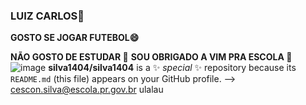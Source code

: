 ### LUIZ CARLOS👋
**GOSTO SE JOGAR FUTEBOL😄**

**NÃO GOSTO DE ESTUDAR 🤔**
**SOU OBRIGADO A VIM PRA ESCOLA 💬**
![image](https://user-images.githubusercontent.com/106540060/182876746-174f07c0-5dd8-49c8-b394-2d5dbdece508.png)
**silva1404/silva1404** is a ✨ _special_ ✨ repository because its `README.md` (this file) appears on your GitHub profile.
-->
cescon.silva@escola.pr.gov.br
ulalau
                     
                     
                     
         
                     
                     
                     
                     
                     
                     
                     
                     
                     
                     
                     
                
